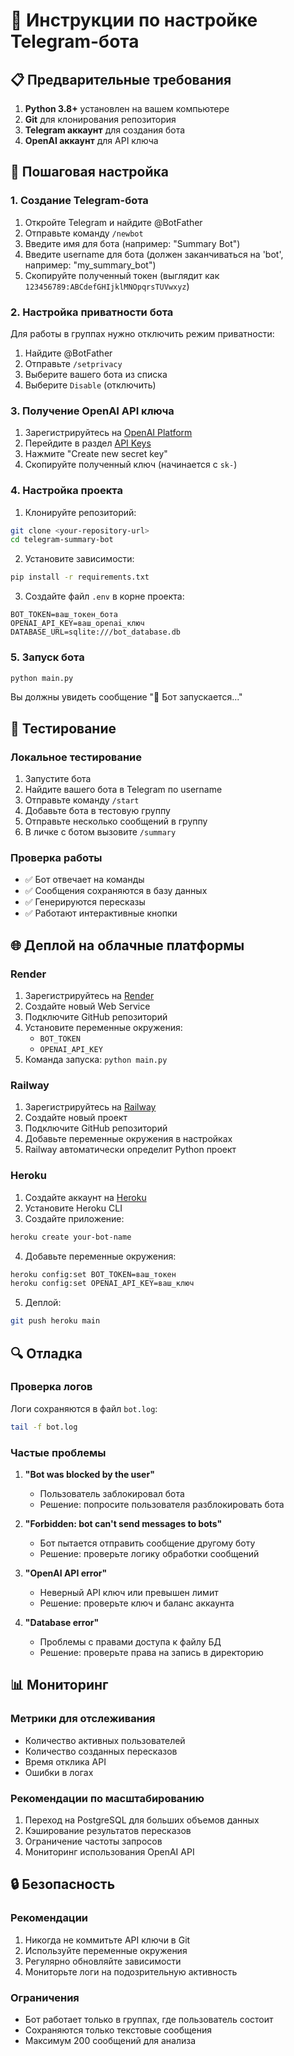 # 🚀 Инструкции по настройке Telegram-бота

## 📋 Предварительные требования

1. **Python 3.8+** установлен на вашем компьютере
2. **Git** для клонирования репозитория
3. **Telegram аккаунт** для создания бота
4. **OpenAI аккаунт** для API ключа

## 🔧 Пошаговая настройка

### 1. Создание Telegram-бота

1. Откройте Telegram и найдите @BotFather
2. Отправьте команду `/newbot`
3. Введите имя для бота (например: "Summary Bot")
4. Введите username для бота (должен заканчиваться на 'bot', например: "my_summary_bot")
5. Скопируйте полученный токен (выглядит как `123456789:ABCdefGHIjklMNOpqrsTUVwxyz`)

### 2. Настройка приватности бота

Для работы в группах нужно отключить режим приватности:

1. Найдите @BotFather
2. Отправьте `/setprivacy`
3. Выберите вашего бота из списка
4. Выберите `Disable` (отключить)

### 3. Получение OpenAI API ключа

1. Зарегистрируйтесь на [OpenAI Platform](https://platform.openai.com/)
2. Перейдите в раздел [API Keys](https://platform.openai.com/api-keys)
3. Нажмите "Create new secret key"
4. Скопируйте полученный ключ (начинается с `sk-`)

### 4. Настройка проекта

1. Клонируйте репозиторий:
```bash
git clone <your-repository-url>
cd telegram-summary-bot
```

2. Установите зависимости:
```bash
pip install -r requirements.txt
```

3. Создайте файл `.env` в корне проекта:
```env
BOT_TOKEN=ваш_токен_бота
OPENAI_API_KEY=ваш_openai_ключ
DATABASE_URL=sqlite:///bot_database.db
```

### 5. Запуск бота

```bash
python main.py
```

Вы должны увидеть сообщение "🤖 Бот запускается..."

## 🧪 Тестирование

### Локальное тестирование

1. Запустите бота
2. Найдите вашего бота в Telegram по username
3. Отправьте команду `/start`
4. Добавьте бота в тестовую группу
5. Отправьте несколько сообщений в группу
6. В личке с ботом вызовите `/summary`

### Проверка работы

- ✅ Бот отвечает на команды
- ✅ Сообщения сохраняются в базу данных
- ✅ Генерируются пересказы
- ✅ Работают интерактивные кнопки

## 🌐 Деплой на облачные платформы

### Render

1. Зарегистрируйтесь на [Render](https://render.com/)
2. Создайте новый Web Service
3. Подключите GitHub репозиторий
4. Установите переменные окружения:
   - `BOT_TOKEN`
   - `OPENAI_API_KEY`
5. Команда запуска: `python main.py`

### Railway

1. Зарегистрируйтесь на [Railway](https://railway.app/)
2. Создайте новый проект
3. Подключите GitHub репозиторий
4. Добавьте переменные окружения в настройках
5. Railway автоматически определит Python проект

### Heroku

1. Создайте аккаунт на [Heroku](https://heroku.com/)
2. Установите Heroku CLI
3. Создайте приложение:
```bash
heroku create your-bot-name
```
4. Добавьте переменные окружения:
```bash
heroku config:set BOT_TOKEN=ваш_токен
heroku config:set OPENAI_API_KEY=ваш_ключ
```
5. Деплой:
```bash
git push heroku main
```

## 🔍 Отладка

### Проверка логов

Логи сохраняются в файл `bot.log`:
```bash
tail -f bot.log
```

### Частые проблемы

1. **"Bot was blocked by the user"**
   - Пользователь заблокировал бота
   - Решение: попросите пользователя разблокировать бота

2. **"Forbidden: bot can't send messages to bots"**
   - Бот пытается отправить сообщение другому боту
   - Решение: проверьте логику обработки сообщений

3. **"OpenAI API error"**
   - Неверный API ключ или превышен лимит
   - Решение: проверьте ключ и баланс аккаунта

4. **"Database error"**
   - Проблемы с правами доступа к файлу БД
   - Решение: проверьте права на запись в директорию

## 📊 Мониторинг

### Метрики для отслеживания

- Количество активных пользователей
- Количество созданных пересказов
- Время отклика API
- Ошибки в логах

### Рекомендации по масштабированию

1. Переход на PostgreSQL для больших объемов данных
2. Кэширование результатов пересказов
3. Ограничение частоты запросов
4. Мониторинг использования OpenAI API

## 🔒 Безопасность

### Рекомендации

1. Никогда не коммитьте API ключи в Git
2. Используйте переменные окружения
3. Регулярно обновляйте зависимости
4. Мониторьте логи на подозрительную активность

### Ограничения

- Бот работает только в группах, где пользователь состоит
- Сохраняются только текстовые сообщения
- Максимум 200 сообщений для анализа 